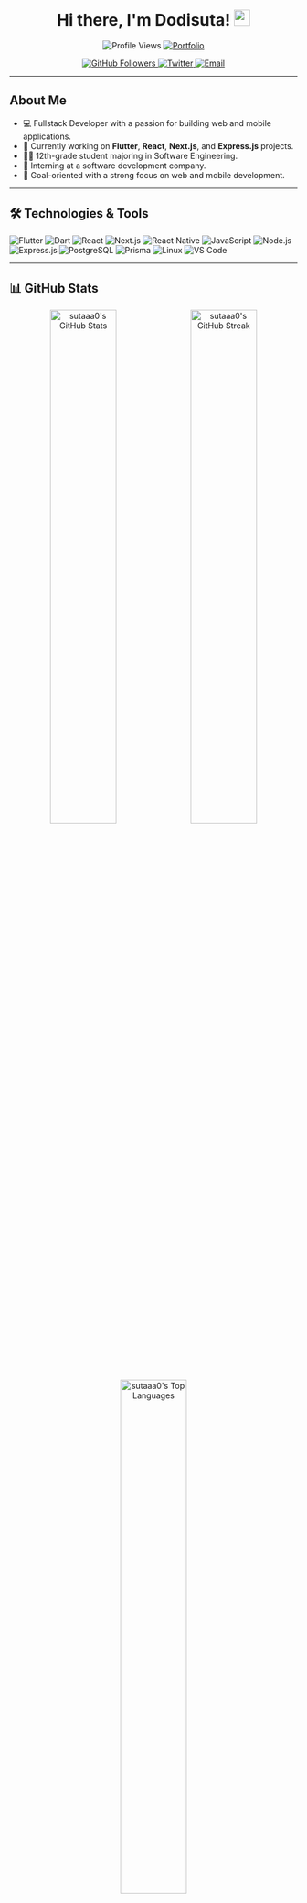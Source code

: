 <h1 align="center">Hi there, I'm Dodisuta! <img src="https://github.com/sutaaa0/sutaaa0/blob/main/icons/Hi.gif" width="28px"/></h1>

<p align="center">
  <img src="https://komarev.com/ghpvc/?username=sutaaa0&color=dc143c&style=for-the-badge" alt="Profile Views"/>
  <a href="https://dodisuta-me.vercel.app/">
    <img src="https://img.shields.io/badge/Portfolio-543DE0?style=for-the-badge&logo=About.me&logoColor=white" alt="Portfolio"/>
  </a>
</p>

<p align="center">
  <a href="https://github.com/sutaaa0">
    <img src="https://img.shields.io/github/followers/sutaaa0?label=Followers&style=social" alt="GitHub Followers"/>
  </a>
  <a href="https://twitter.com/sutaa_28">
    <img src="https://img.shields.io/twitter/follow/sutaa_28?label=Twitter&style=social" alt="Twitter"/>
  </a>
  <a href="mailto:sutadev0@gmail.com">
    <img src="https://img.shields.io/badge/Email-D14836?style=flat&logo=gmail&logoColor=white" alt="Email"/>
  </a>
</p>

---

## About Me

- 💻 Fullstack Developer with a passion for building web and mobile applications.
- 🌱 Currently working on **Flutter**, **React**, **Next.js**, and **Express.js** projects.
- 👨‍🎓 12th-grade student majoring in Software Engineering.
- 💼 Interning at a software development company.
- 🎯 Goal-oriented with a strong focus on web and mobile development.

---

## 🛠️ Technologies & Tools

![Flutter](https://img.shields.io/badge/Flutter-%2302569B.svg?style=for-the-badge&logo=Flutter&logoColor=white)
![Dart](https://img.shields.io/badge/Dart-%230175C2.svg?style=for-the-badge&logo=Dart&logoColor=white)
![React](https://img.shields.io/badge/React-%2320232a.svg?style=for-the-badge&logo=React&logoColor=%2361DAFB)
![Next.js](https://img.shields.io/badge/Next.js-%23000000.svg?style=for-the-badge&logo=Next.js&logoColor=white)
![React Native](https://img.shields.io/badge/React_Native-%2320232a.svg?style=for-the-badge&logo=React&logoColor=%2361DAFB)
![JavaScript](https://img.shields.io/badge/JavaScript-%23F7DF1E.svg?style=for-the-badge&logo=JavaScript&logoColor=black)
![Node.js](https://img.shields.io/badge/Node.js-%2343853D.svg?style=for-the-badge&logo=Node.js&logoColor=white)
![Express.js](https://img.shields.io/badge/Express.js-%23404d59.svg?style=for-the-badge&logo=Express&logoColor=white)
![PostgreSQL](https://img.shields.io/badge/PostgreSQL-%23316192.svg?style=for-the-badge&logo=PostgreSQL&logoColor=white)
![Prisma](https://img.shields.io/badge/Prisma-%232D3748.svg?style=for-the-badge&logo=Prisma&logoColor=white)
![Linux](https://img.shields.io/badge/Linux-%23FCC624.svg?style=for-the-badge&logo=Linux&logoColor=black)
![VS Code](https://img.shields.io/badge/VS_Code-%23007ACC.svg?style=for-the-badge&logo=Visual-Studio-Code&logoColor=white)

---

## 📊 GitHub Stats

<div align="center">
  <img src="https://github-readme-stats.vercel.app/api?username=sutaaa0&theme=tokyonight&hide_border=false&include_all_commits=true&count_private=false" alt="sutaaa0's GitHub Stats" width="48%"/>
  <img src="https://github-readme-streak-stats.herokuapp.com/?user=sutaaa0&theme=tokyonight&hide_border=false" alt="sutaaa0's GitHub Streak" width="48%"/>
</div>
<div align="center">
  <img src="https://github-readme-stats.vercel.app/api/top-langs/?username=sutaaa0&theme=tokyonight&hide_border=false&include_all_commits=true&count_private=false&layout=compact" alt="sutaaa0's Top Languages" width="48%"/>
</div>

---

## 🚀 Projects

- [Personal Finance Management App](https://github.com/sutaaa0/expense-tracker) - A Flutter app to manage personal finances.
- [Express & Prisma API](https://github.com/sutaaa0/expense-tracker-api) - A backend API built with Express.js and Prisma, using PostgreSQL.

---

## 📈 GitHub Activity

<div align="center">
  <img src="https://github-readme-activity-graph.vercel.app/graph?username=sutaaa0&theme=tokyo-night" alt="sutaaa0's GitHub Activity Graph"/>
</div>

---

## 📫 How to reach me

- Twitter: [sutaa_28](https://twitter.com/sutaa_28)
- Email: [sutadev0@gmail.com](mailto:sutadev0@gmail.com)
